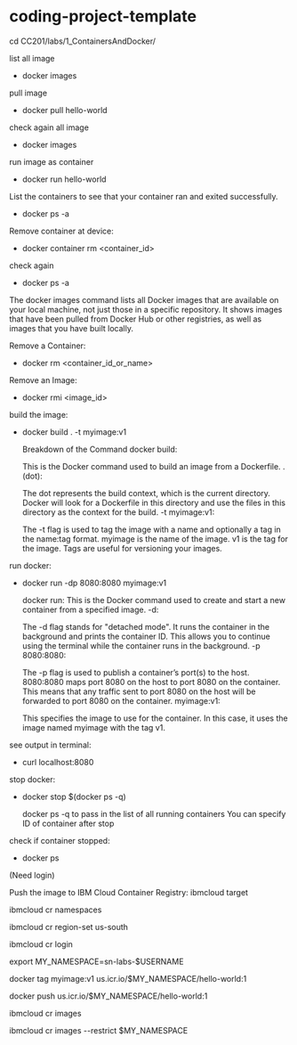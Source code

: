 # coding-project-template

cd CC201/labs/1_ContainersAndDocker/

list all image
- docker images

pull image
- docker pull hello-world

check again all image
- docker images

run image as container
- docker run hello-world

List the containers to see that your container ran and exited successfully.
- docker ps -a

Remove container at device:
- docker container rm <container_id>

check again
- docker ps -a

The docker images command lists all Docker images that are available on your local machine, not just those in a specific repository. It shows images that have been pulled from Docker Hub or other registries, as well as images that you have built locally.

Remove a Container:
- docker rm <container_id_or_name>

Remove an Image:
- docker rmi <image_id>

build the image:
- docker build . -t myimage:v1

    Breakdown of the Command
    docker build:

    This is the Docker command used to build an image from a Dockerfile.
    . (dot):

    The dot represents the build context, which is the current directory. Docker will look for a Dockerfile in this directory and use the files in this directory as the context for the build.
    -t myimage:v1:

    The -t flag is used to tag the image with a name and optionally a tag in the name:tag format.
    myimage is the name of the image.
    v1 is the tag for the image. Tags are useful for versioning your images.

run docker: 
- docker run -dp 8080:8080 myimage:v1

    docker run:
    This is the Docker command used to create and start a new container from a specified image.
    -d:

    The -d flag stands for "detached mode". It runs the container in the background and prints the container ID. This allows you to continue using the terminal while the container runs in the background.
    -p 8080:8080:

    The -p flag is used to publish a container’s port(s) to the host.
    8080:8080 maps port 8080 on the host to port 8080 on the container. This means that any traffic sent to port 8080 on the host will be forwarded to port 8080 on the container.
    myimage:v1:

    This specifies the image to use for the container. In this case, it uses the image named myimage with the tag v1.

see output in terminal: 
- curl localhost:8080

stop docker:
- docker stop $(docker ps -q)

  docker ps -q to pass in the list of all running containers
  You can specify ID of container after stop


check if container stopped:
- docker ps

(Need login)

Push the image to IBM Cloud Container Registry:
ibmcloud target

ibmcloud cr namespaces

ibmcloud cr region-set us-south

ibmcloud cr login

export MY_NAMESPACE=sn-labs-$USERNAME

docker tag myimage:v1 us.icr.io/$MY_NAMESPACE/hello-world:1

docker push us.icr.io/$MY_NAMESPACE/hello-world:1

ibmcloud cr images

ibmcloud cr images --restrict $MY_NAMESPACE
